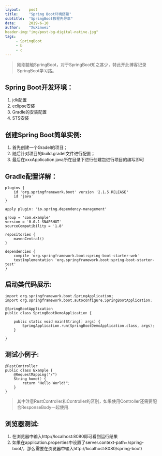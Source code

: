 ```yaml
---
layout:    post
title:     "Spring Boot环境搭建"
subtitle:  "SpringBoot教程先导章"
date:      2019-6-10
author:    "XuXinwei"
header-img:"img/post-bg-digital-native.jpg"
tags:
  	 - SpringBoot
 	 - b
 	 - c
---
```


> 刚刚接触SpringBoot，对于SpringBoot知之甚少，特此开此博客记录SpringBoot学习路。
## Spring Boot开发环境：
1. jdk配置
2. eclipse安装
3. Gradle的安装配置
4. STS安装

## 创建Spring Boot简单实例:
1. 首先创建一个Gradel的项目；
2. 随后针对项目的build.gradel文件进行配置；
3. 最后在xxxApplication.java所在目录下进行创建包进行项目的编写即可

## Gradle配置详解：
```
plugins {
	id 'org.springframework.boot' version '2.1.5.RELEASE'
	id 'java'
}

apply plugin: 'io.spring.dependency-management'

group = 'com.example'
version = '0.0.1-SNAPSHOT'
sourceCompatibility = '1.8'

repositories {
	mavenCentral()
}

dependencies {
	compile 'org.springframework.boot:spring-boot-starter-web'
	testImplementation 'org.springframework.boot:spring-boot-starter-test'
}

```

## 启动类代码展示:
```
import org.springframework.boot.SpringApplication;
import org.springframework.boot.autoconfigure.SpringBootApplication;

@SpringBootApplication
public class SpringBootDemoApplication {

	public static void main(String[] args) {
		SpringApplication.run(SpringBootDemoApplication.class, args);
	}

}

```

## 测试小例子:
```
@RestController
public class Example {
    @RequestMapping("/")
    String home() {
        return "Hello World!";
    }
}
```
> 其中注意RestController和Controller的区别，如果使用Controller还需要配合ResponseBody一起使用.

## 浏览器测试:
1. 在浏览器中输入http://localhost:8080即可看到运行结果
2.  如果在application.properties中设置了server.context-path=/spring-boot/，那么需要在浏览器中输入http://localhost:8080/spring-boot/